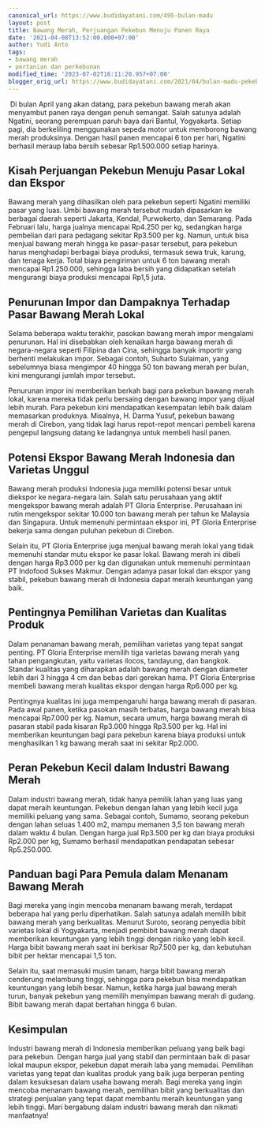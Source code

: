 ```yaml
---
canonical_url: https://www.budidayatani.com/495-bulan-madu
layout: post
title: Bawang Merah, Perjuangan Pekebun Menuju Panen Raya
date: '2021-04-08T13:52:00.000+07:00'
author: Yudi Anto
tags:
- bawang merah
- pertanian dan perkebunan
modified_time: '2023-07-02T16:11:20.957+07:00'
blogger_orig_url: https://www.budidayatani.com/2021/04/bulan-madu-pekebun-bawang-merah.html
---
```


 Di bulan April yang akan datang, para pekebun bawang merah akan menyambut panen raya dengan penuh semangat. Salah satunya adalah Ngatini, seorang perempuan paruh baya dari Bantul, Yogyakarta. Setiap pagi, dia berkeliling menggunakan sepeda motor untuk memborong bawang merah produksinya. Dengan hasil panen mencapai 6 ton per hari, Ngatini berhasil meraup laba bersih sebesar Rp1.500.000 setiap harinya.

## Kisah Perjuangan Pekebun Menuju Pasar Lokal dan Ekspor

Bawang merah yang dihasilkan oleh para pekebun seperti Ngatini memiliki pasar yang luas. Umbi bawang merah tersebut mudah dipasarkan ke berbagai daerah seperti Jakarta, Kendal, Purwokerto, dan Semarang. Pada Februari lalu, harga jualnya mencapai Rp4.250 per kg, sedangkan harga pembelian dari para pedagang sekitar Rp3.500 per kg. Namun, untuk bisa menjual bawang merah hingga ke pasar-pasar tersebut, para pekebun harus menghadapi berbagai biaya produksi, termasuk sewa truk, karung, dan tenaga kerja. Total biaya pengiriman untuk 6 ton bawang merah mencapai Rp1.250.000, sehingga laba bersih yang didapatkan setelah mengurangi biaya produksi mencapai Rp1,5 juta.

## Penurunan Impor dan Dampaknya Terhadap Pasar Bawang Merah Lokal

Selama beberapa waktu terakhir, pasokan bawang merah impor mengalami penurunan. Hal ini disebabkan oleh kenaikan harga bawang merah di negara-negara seperti Filipina dan Cina, sehingga banyak importir yang berhenti melakukan impor. Sebagai contoh, Suharto Sulaiman, yang sebelumnya biasa mengimpor 40 hingga 50 ton bawang merah per bulan, kini mengurangi jumlah impor tersebut.

Penurunan impor ini memberikan berkah bagi para pekebun bawang merah lokal, karena mereka tidak perlu bersaing dengan bawang impor yang dijual lebih murah. Para pekebun kini mendapatkan kesempatan lebih baik dalam memasarkan produknya. Misalnya, H. Darma Yusuf, pekebun bawang merah di Cirebon, yang tidak lagi harus repot-repot mencari pembeli karena pengepul langsung datang ke ladangnya untuk membeli hasil panen.

## Potensi Ekspor Bawang Merah Indonesia dan Varietas Unggul

Bawang merah produksi Indonesia juga memiliki potensi besar untuk diekspor ke negara-negara lain. Salah satu perusahaan yang aktif mengekspor bawang merah adalah PT Gloria Enterprise. Perusahaan ini rutin mengekspor sekitar 10.000 ton bawang merah per tahun ke Malaysia dan Singapura. Untuk memenuhi permintaan ekspor ini, PT Gloria Enterprise bekerja sama dengan puluhan pekebun di Cirebon.

Selain itu, PT Gloria Enterprise juga menjual bawang merah lokal yang tidak memenuhi standar mutu ekspor ke pasar lokal. Bawang merah ini dibeli dengan harga Rp3.000 per kg dan digunakan untuk memenuhi permintaan PT Indofood Sukses Makmur. Dengan adanya pasar lokal dan ekspor yang stabil, pekebun bawang merah di Indonesia dapat meraih keuntungan yang baik.

## Pentingnya Pemilihan Varietas dan Kualitas Produk

Dalam penanaman bawang merah, pemilihan varietas yang tepat sangat penting. PT Gloria Enterprise memilih tiga varietas bawang merah yang tahan pengangkutan, yaitu varietas ilocos, tandayung, dan bangkok. Standar kualitas yang diharapkan adalah bawang merah dengan diameter lebih dari 3 hingga 4 cm dan bebas dari gerekan hama. PT Gloria Enterprise membeli bawang merah kualitas ekspor dengan harga Rp6.000 per kg.

Pentingnya kualitas ini juga mempengaruhi harga bawang merah di pasaran. Pada awal panen, ketika pasokan masih terbatas, harga bawang merah bisa mencapai Rp7.000 per kg. Namun, secara umum, harga bawang merah di pasaran stabil pada kisaran Rp3.000 hingga Rp3.500 per kg. Hal ini memberikan keuntungan bagi para pekebun karena biaya produksi untuk menghasilkan 1 kg bawang merah saat ini sekitar Rp2.000.

## Peran Pekebun Kecil dalam Industri Bawang Merah

Dalam industri bawang merah, tidak hanya pemilik lahan yang luas yang dapat meraih keuntungan. Pekebun dengan lahan yang lebih kecil juga memiliki peluang yang sama. Sebagai contoh, Sumamo, seorang pekebun dengan lahan seluas 1.400 m2, mampu memanen 3,5 ton bawang merah dalam waktu 4 bulan. Dengan harga jual Rp3.500 per kg dan biaya produksi Rp2.000 per kg, Sumamo berhasil mendapatkan pendapatan sebesar Rp5.250.000.

## Panduan bagi Para Pemula dalam Menanam Bawang Merah

Bagi mereka yang ingin mencoba menanam bawang merah, terdapat beberapa hal yang perlu diperhatikan. Salah satunya adalah memilih bibit bawang merah yang berkualitas. Menurut Suroto, seorang penyedia bibit varietas lokal di Yogyakarta, menjadi pembibit bawang merah dapat memberikan keuntungan yang lebih tinggi dengan risiko yang lebih kecil. Harga bibit bawang merah saat ini berkisar Rp7.500 per kg, dan kebutuhan bibit per hektar mencapai 1,5 ton.

Selain itu, saat memasuki musim tanam, harga bibit bawang merah cenderung melambung tinggi, sehingga para pekebun bisa mendapatkan keuntungan yang lebih besar. Namun, ketika harga jual bawang merah turun, banyak pekebun yang memilih menyimpan bawang merah di gudang. Bibit bawang merah dapat bertahan hingga 6 bulan.

## Kesimpulan

Industri bawang merah di Indonesia memberikan peluang yang baik bagi para pekebun. Dengan harga jual yang stabil dan permintaan baik di pasar lokal maupun ekspor, pekebun dapat meraih laba yang memadai. Pemilihan varietas yang tepat dan kualitas produk yang baik juga berperan penting dalam kesuksesan dalam usaha bawang merah. Bagi mereka yang ingin mencoba menanam bawang merah, pemilihan bibit yang berkualitas dan strategi penjualan yang tepat dapat membantu meraih keuntungan yang lebih tinggi. Mari bergabung dalam industri bawang merah dan nikmati manfaatnya!


